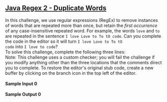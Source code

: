 ## **[Java Regex 2 - Duplicate Words](https://www.hackerrank.com/challenges/duplicate-word)** 
In this challenge, we use regular expressions (RegEx) to remove instances of words that are repeated more than once, but retain the <em>first occurrence</em> of any case-insensitive repeated word. For example, the words <code>love</code> and <code>to</code> are repeated in the sentence <code>I love Love to To tO code</code>. Can you complete the code in the editor so it will turn <code>I love Love to To tO code</code> into <code>I love to code</code>? <br>To solve this challenge, complete the following three lines:<br>Note: This challenge uses a custom checker; you will fail the challenge if you modify anything other than the three locations that the comments direct you to complete. To restore the editor's original stub code, create a new buffer by clicking on the branch icon in the top left of the editor.<br><br>**Sample Input 0**<br><br>**Sample Output 0**<br><br>